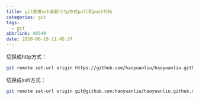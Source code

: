 ```yaml
---
title: git使用ssh或者http方式pull和push代码
categories: git
tags:
  - git
abbrlink: 46549
date: 2020-06-19 11:45:37
---
```

切换成http方式：

```bash
git remote set-url origin https://github.com/haoyuanliu/haoyuanliu.github.com.git
```

切换成ssh方式：

```bash
git remote set-url origin git@github.com:haoyuanliu/haoyuanliu.github.com.git
```
